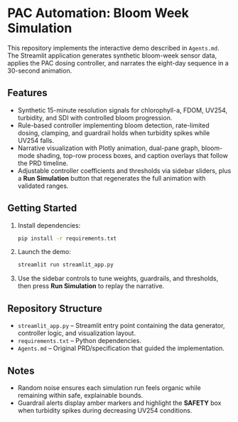 # PAC Automation: Bloom Week Simulation

This repository implements the interactive demo described in `Agents.md`. The Streamlit
application generates synthetic bloom-week sensor data, applies the PAC dosing controller,
and narrates the eight-day sequence in a 30-second animation.

## Features
- Synthetic 15-minute resolution signals for chlorophyll-a, FDOM, UV254, turbidity, and SDI with controlled bloom progression.
- Rule-based controller implementing bloom detection, rate-limited dosing, clamping, and guardrail holds when turbidity spikes while UV254 falls.
- Narrative visualization with Plotly animation, dual-pane graph, bloom-mode shading, top-row process boxes, and caption overlays that follow the PRD timeline.
- Adjustable controller coefficients and thresholds via sidebar sliders, plus a **Run Simulation** button that regenerates the full animation with validated ranges.

## Getting Started
1. Install dependencies:
   ```bash
   pip install -r requirements.txt
   ```
2. Launch the demo:
   ```bash
   streamlit run streamlit_app.py
   ```
3. Use the sidebar controls to tune weights, guardrails, and thresholds, then press **Run Simulation** to replay the narrative.

## Repository Structure
- `streamlit_app.py` – Streamlit entry point containing the data generator, controller logic, and visualization layout.
- `requirements.txt` – Python dependencies.
- `Agents.md` – Original PRD/specification that guided the implementation.

## Notes
- Random noise ensures each simulation run feels organic while remaining within safe, explainable bounds.
- Guardrail alerts display amber markers and highlight the **SAFETY** box when turbidity spikes during decreasing UV254 conditions.
